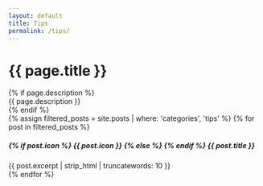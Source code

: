 ```yaml
---
layout: default
title: Tips
permalink: /tips/
---
```

<div class="page-header theme-bg-dark py-5 text-center position-relative">
    <div class="theme-bg-shapes-right"></div>
    <div class="theme-bg-shapes-left"></div>
    <div class="container">
        <h1 class="page-heading single-col-max mx-auto">{{ page.title }}</h1>
        {% if page.description %}<div class="page-intro single-col-max mx-auto">{{ page.description }}</div>{% endif %}
    </div>
</div>

<div class="page-content">
    <div class="container">
        <div class="docs-overview py-5">
            <div class="row justify-content-center">
                {% assign filtered_posts = site.posts | where: 'categories', 'tips' %}
                {% for post in filtered_posts %}
                <div class="col-12 col-lg-4 py-3">
                    <div class="card shadow-sm">
                        <div class="card-body">
                            <h5 class="card-title mb-3">
                                <span class="theme-icon-holder card-icon-holder mr-2">
                                    {% if post.icon %}
                                    {{ post.icon }}
                                    {% else %}
                                    <i class="far fa-newspaper"></i>
                                    {% endif %}
                                </span><!--//card-icon-holder-->
                                <span class="card-title-text">{{ post.title }}</span>
                            </h5>
                            <div class="card-text">
                                {{ post.excerpt | strip_html | truncatewords: 10 }}
                            </div>
                            <a class="card-link-mask" href="{{ post.url }}"></a>
                        </div><!--//card-body-->
                    </div><!--//card-->
                </div><!--//col-->
                {% endfor %}
            </div>
        </div>
    </div>
</div>
